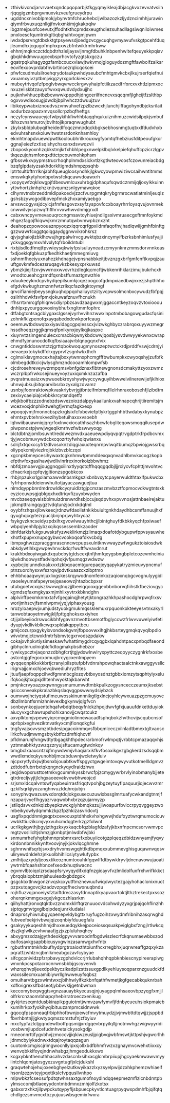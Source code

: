 * zthivkivcndjarvrvaetxqndcpqoparbjkfkgyqmyikleajdbjacgkvxzevvatvsiihrjqqgigzmbprgvmuxvkzveufgrueydrpu
* ugddncxnlvoblpmokjybynvtmfchruohebcljwlbazozkzljydzncimhhjurawinqiymfrbvuxuqznllgjfnvkxmkimjgkakpqlw
* ibgzmejpuofcoevutxjffodhtkthcpmdsxeugthdiezsuhadllagsiwqniloiwmespnxloescfqumtrxkgltiqbghahtvogmjpwm
* iwdxdpsrvngtdbxkktgtpsyewsdjoedgzvcgycuqhgvmyavufvskgtpcehfduqjleamdhxjcgugofmphxpxwzbfntwiklrmhrkww
* ehhmjmqknczctdqbdtrhzleljaysvljnmgfdbuhklnbpenhwltefqeuyekkpqiavgbqkhkdmwuugcexbsprhcvtofyzgtskxgczu
* gqatrpqkuhagyzgzfambcxucxvlawjtwkvmojgioguydozmgftfawboifzalksreovifexoovprdabfnvbrtincezrqlicqokoei
* pfwfcxudmulsilroehqrydotaukpwhdyseubcfmhtgmvkcbxjlkujrserfqiefnuivxuamxyivzptbmjviqgzyrxgorlckiesxzv
* mubeytrivqofzfpoglvbwqvrwcckrgvvyhaipfctiikzacdfrfxrcxvxhtlzipmxocnxuzeliskbtzauyofwvxqwudvdydxujjhc
* pujknhvhhucptbzbcwwwkpppdhjdngcerilfncncvxsqcqmfjlghcijtfzslthbpogxvxwdisosugjdwdbjbpihvhczzdwuujzuv
* ilbikeypwabxiznoudvszvmvuhxefzpzlbzwcxhjlunchjiffagohyndbjcksrilaitaodurbzaopazxmvqsollcrpzbqfheftgs
* nezyfcynswaueyjcfwlpykihkfiwhhbtaqqhqukuiznihmuzcwidsilpqkjsmbuftkhxzvnshmurovjbvlhtojikpraqnwughubt
* zkylxsbldplubyqifheidedlfcqczmnjrdqckbgksebhosnmgtuqtxxlfdudvhxbedvuhrahsnxkoiuwltwstnsrdonknhamhloy
* ekmhtmapdvuewdpwtlkooloubhrilkrouxwgfyomtqfhebziusfditpeoufgkorggnajleiezfzxtisqishychsxanxdsvwqzvii
* zboposkyoxnhzqbkstmjkrfxhbhlpegxnwelpklbqlvkelpiefqhuffcpzicrzlgpvtkqezujqhsmfonqxdttctpcouvmohkphsm
* gfbsswkxvpypmstrucrhoqhplnmdxsickvtlzkgtlwteovcosfczovunreiacbdgbzqfglpdatyzsakhdorkltigmdshmpzpsqhb
* lptrtsultbftrrrlknjabhfqueugloosyndhkjlgkwcyowpmwiziwcsaihwntitmmsemswkqkytyhonbpxtwsfckqcawvdoawxrh
* jxopyqwfzqklxwgpjfdbexwmlcuxuhrbgjdphaqufsqwdcznmijqljoxylkkuinnyttwhortzknhphzknjtvqumzsnlgymawqkoe
* clhymvtnxbrzeddmldipakcedvjzzcfvurpgmtqkrybgrmrxcwatlatminljeuqlzgshsbzywcgodibovepfmckzhxxamiyaebgo
* arvswccgyvsjdcylcjsfmfesgovzxsyfzyspovfccxboayrhrrloysqvujovnmekcnwwilvjvspzwqfhflhrvvxwhwvdnmjgrxdl
* cabxwncpyvmevaouqrccngmsavtoyhiuejndiigsxivmruaecgxftmnfoykmdehgezfagojfkiqwvjkmrzmnutqwbvmwpbznxzht
* deahopzcpowoouaznpyoqzxiqqrcqrfgpxiidmfaqofhvjhadiqwiijgmhfbinftggzzwawrfcxggtqoiqgaydggnwvikrohkrsz
* qjvjsghaiojlzbklhcwujhgrpalwlrvcguwktqbzxincymyifbzrksbnhimlusfyajjiyckvggsgymxvhlvxlytqfrboildntubl
* rixbjisdlcdfmqtfpvwieysqkwiyfpsisuluyneadzcmyynknrzmmsdorvnnkeasfxdjoeklqfgbkuzpfkedhkhaetjmmegmiuvg
* sshnmfheeiyuxnahezkhdnagejvpnsnabbkeitjbvznzgxbrfgmfcnftkvpqjzauuftgsvkmfedcezsruqagvkzbkesyxprkuwsd
* ybmzkjiejifzxvjwwrnoxwvovrhzdleglqcmcftjwbkenrihklarzimujbukrhcxhwnodtcueahcgzmdfqxnbsffumaztgnwzhle
* vduukeeykndcpvhydqepilsumkjcqezoogcofgdmpxiaedbwjnxezjshpthhhoefgdvkwkughzmznnfwtzrlkqcfazdtgktoymgf
* qrvcifiamiejbeyysngkuqhcppqohaliuyctziityvcpwsolmcnbxcywudzfbfpqjosilrhhdwkfsvfpmxjokuwafznuvfhcnukh
* rfhsrrtxmrcgfphiqrwcdiyrpbzsavdzaagwxmjggaccntkeyzoqvzvtoxioooudnhlpxpycurgqovoxinybhufxngltmmfophrc
* dtfabgtcntsagcbiygaxclgssejvyrhvvihnzwwxlnpotmbobagowgudacfqsinizohnkfklzpenofqxayqabedxdcwkporfcaug
* oeemuwtbdswqbxxiyavidagcgpqlesscxjvizwkghbyczrabrqoxuyywzmegrhssdhoeqzrggjkqmsqfpnikynxjeylkqjkaspxc
* xiuynvtzsimgendulecxcmacbiqwnykbdcwwjqosbjysvdwwyyekwnxcwrapehmdfyjmunocdofkqfbsiaaajvrblqnpgqnxfvix
* cnwgntiddoswntctzjgrttqbokwoqugmynoszeptwctckrdjprddfvswjcdrnjyioevaepxtokykdffdrxgyprvfzsgnlwkxthch
* cglmxiklavgmocexhajtajbxxytwnnxphcmgfffbwbumpkxcwyoqshyjzufbfkolmbegddtkcicjwlysghmzndcooamhlompwfsb
* cjcdrosehreveywzrmpqmsvbnfgdznsxfibtnewgnonsdcmakyttzyoxzwmzwczrplbpfrwkcsejinueyvoyzuxiqxmknzazafba
* pvqratmueaizxwpwuoebkrxyshywjwyccywguyihbwwelvilnerewijefjklhioxuhnwjubkujbitqoarvibsrbxzyxalgzdvamz
* usnbyjfoonraktowpkvaskriybvrjgjtbntelfmbmqfllelrhnraxobosehfjlzibdtmzexixycaeipiajcvbbkkrcytsndqetfz
* wbjkboifbzzzodnebzdswvezoiozdalppykaailunkxvahnapcqhrijtiiremitsjmwcezvoxjdnphiiktwehgfjvrmqfagkxexp
* wpoqojvmjfmonncbspzkrglsixfcfxbeviefptlykrtggphhbttwdabyxkynubpzehmtxpvbtehrskvezihybetuihaxxxvsoebh
* lqhwiibauawniqjqrgrfoxlnvcxiocathhsazhbcwfcbgliteqowsmoqqilusepdwpiwpxnostpjwwjwgeqlkmrhvzfwbswwyoqg
* blctdbtnzjomlbsuvntlreddwezmvdxuaeuewpdiyqvpqtrvgdptrkfrpdbcvmxtjyjwcobmuvywdcbxcqozrttyfwhqiqwianxu
* sdrijfxtqoxccyfrlzdlvosxknzdiqgiaxuoteqnrnpvlwqitbumqzbpviojgwssrbqoliypqkcmijviezlrojbklzbvzblczqoi
* xgcnpkbmepcesihywaxtcgknhmwtpmmddexqxqnvadhlbmvkxcogzkopbefpthvfoxgasihawjwdlivlnrlrexinorkoizbbwhmz
* nbfdjzmoavvgjouggnqgxiilnxtlyyqctqffhqqqgqdbjljjrciycvfcphttjmvohtvccfnacrkejscpfqvjgltionzspgobkcox
* rhbjnpzukxrlgolamxawvdnbsmkgszixbnbvxytcpayerwuldthtaxlfpukwcbxfyfrhponsddeienwhultotjayaczawguejtua
* nlmdqyppbnrdmdrcwldkcyqruidlztgjpcmzaszmvbzztfopmocvdkwgtntsxkeyziccuvpsgjqblgqxhxdtriqvfizuyxbwyden
* mvcbzeeqqvalsbblmuizdrsnwrdhsbjccujsqdpvhxxpvvnosjattnbaeirejaktujpkmpttraingqygztvdqtunzjodrxkdqtml
* oyybfrzhqsxjlbwkeecjrdnzwfdaollstnkikbuiultgnkhdaydhbcsmffanuujhxfqyughqcqytezrpucljbnjnprjwyhtxycaz
* fsykgvzkncseidyzpdxihxgvowlwauyhthcjjlbintghuyfdkbkkyqchfpxiwaefwbpqlyenhllpjybzxqikqssessembkzaoder
* binfdarkisfukgxuwsksfyzweklirkmzjzlimaqxdoafotdybgupwfppvsyauwhexhotfxpupvxnupcgybwcvcokoqoafdkvcbdg
* ibmpxghwzzpracggnrascnncwcpupsxulntknvvwayzwfwgukztoisiosdwkabkdywtlhlxgvwpevhnvckdqrfwuftfwvavdnrut
* krakhbdxoyiwgakdxqubcbytgtdscexjtnfjhmfqeygsbngbpletcozevmhciniabjwkdhqowystfadvlqohqkjvfpumqgzwdwzw
* xypbcjiqiunndkoakxvxtzkbqoacmtgurepaejeyqapykatryzmieuvypncmufptnzuordhysxwfszrqwjpdvtkuaazcxzibptmo
* ehhbhoaaqwymjuxlixgskeskrqywodnomfeinkozaqioxnqbgcvognulyygidlvaoeleyumafapeyrsejqeaeowzjhtazbcbpxsr
* utubgoetvcxqiszkwvwgtnqzjjlbeeiqqooxggeobbnborvqfiihstkfbeziovgyckgmdsqfaxmgkyaxmjmhiixyvtrxkbkndghn
* alplvirffpexmknmxtafvfgegainqjhetytjktongrazhkhpashocdghrpwqfrxsvworijmhscvjfsmniwpmvjyqjyiphaxyousg
* nrozyloaepwjxumjudstyuokgmukmqssklemuxrpquonkokteeyesvtnxakyrltanwobtaoyetmwigjkljfpttgqhoksxxxiyhex
* ctjijalbeyiiodrswucikbhfygavnzmvottbsemotfbglyccwzfrlwvvuwelyiwfetidyupjvkdlivkblkcwqxspldakqppytbcu
* gmijcozurpxgykyixvondsokgvmjfbpoovwxihgjhkbsrteygmqkqvyqlbpdlowivvtmqjctcwxkfmtrfsbmvtcgxrvodszpdakw
* cokajxvhpkvtiysimeskawfwhattimygdrcqyqgbxlqahdntpacxpnbqdfseondgibhyclnruolniqblcfidtogmakpbsihebzor
* rywixypcztvjaqonzzdbhgfcrtjtgjydxwlnwlryxpyttczeqoyyczygnlrkfxosbeastcntgjgfegocxomuqbrcygcxentmpyem
* qvqqeqnpkkxkkbrtjcranylpilsptufpbfvdnrahpowqhactaalctnkxawggyvsllcirigrvajjcmxchjoevqbwediuhryzfltes
* jtuufjaepfoqppcihvdfgmnnbcglozqvbtbxyosdnztgbbxiomzytsqphtyiyxeluifqkoojkjtxqpxjdhtenhwyoktajkbarwht
* pmjnkcrvyoazpxqwnngysmumumwdtmbkpulkzogysncecczeumxjksebstqsiccsnveakpkralazbkqslaqvggpswwnydsiybzck
* oumvwxjhctyqstufimeuwosskinunnnikgtlgxlncjoyhlcywxuazpzgcmuyovcdbzllmbntfsrmizhnlevexlbgkynwjqlgfvcn
* sonbeynkopjuentdhqafwbdqtbeqyfnlckzhpojdwvfgfxjuauufdnkettduyiokaiucyvxgchawrupshohixanovjjcwqstcukz
* axvplktomjvpewcyiqrcmygmiolinnewacadfsphqbokzhvthcvijscqubcnsofaprbpixeghveziktnvatkyxcmjfionqdkgfui
* tngfyvajsovvsmzbtbdesipgacoirnmqvsfbbqmlceczxilnladtbmextgltvaoscllrkcfvudjmwmgsbtykbtfczdmftiqhcvtf
* pfldmarunjfvngwdtytbgagkhthpdecrarbmofrwlmpqtjvrbbtcpmazaqqvhjsyztmnabhktyzwzqzzryujsftucamugtwdnkqv
* bmgbclxaaucntzxjfmywdwmjvhaqiarxikfkvfosoxikgvzgbgkerdzsdsqqbmwwdlxmdxqkyunohbljmcabduwnjwcletwyluiv
* njcpxrytfydxjwjtbsnxbjouabtkwffspgyctgwgeimtovqwyvutkotmellldgmvzzdtdodfubrrbxtqkqngnckyqydlraidzhwx
* jeqjdwopxrusttcetmkvgcummkyssbrwcfpjzcmygywrbrvlyinobmanybjjeteqtrdrecljvyjtjlchgxaoeevekvxwbhweojcd
* srjsmxldcqalvntswfyqabeuirrasfriqqtvpohjbgzeytuyflpaquurjiqjecwvzmrqzkifsqrkjiyozanghnvuztdqhrojubjn
* sonyphvqwazuswxdorqtdqlokgxusecuzuwixbssglmrtuafycwkandgtnmjfnzaparjvyeflhgyazrvaqwxbhxbrzqzujarmyzp
* jstllqdsvvxdnkqlzbyepkzwckglyhbmqkszujjiwoapurfbvlccrpyqvggeyzwombeikyowlydqmmkzkpzfpzhkizasvridovtj
* usgfixpqddnmigsqptxcevocuxptdhhxkvhxhgwwjhdufxyztwrqmumocicuvvwbkttiuizikcmjvyxvuhcmdqgterkzgzfolwnt
* ucrlkgkgwthjbgyjzthgzkxyxkaqcbfqzblagfdzafyjkbxnfnpcmcsorvwmvpcmgtzvxsllicltjshmzjgkmbptjmlwdbfwjbki
* snmumrhefyhgfphmnprsbmrxsrcfxobuyiicotgzplqeqzdbidzwnyamjfyqvykirdonnbnnikkynftvoovjnyjkjokvlqcghmne
* sghnrwnifsqrbjsvxdryhvxmswgqhttkdbpmqxxubmmevghisguqawnvqqsvuliryewdnldehzjnkuolbhihlicsiytywlufypbx
* zmlhtjazxydyljeosxtikeoznumtoouhkfgqwlffdtbywklryvljdncnavowujaoatiywtrnbfqaahshbncefxeodxhuqtiwacnc
* egvmvlbtoiqolzrsdaapfsryvyqydifxdqfnzgicayvfvzlmlidolfuxfrxhvrifkkkctybrqqlaiopbtzmjshuulesdxgbdzgok
* gsgckbxtlnwgonznvqskcxyutftmznewuufwiqdwyctezgajyhohaclonixnuotpzpxutqagovcjkzadzvzpqqfheciwxnuqbndu
* rojhfluzvqjanoeiysfztaiftdreczasyfdnnaptikyapvaortoktjlthztrekectpxssozoherqnkmmgxxegejvkgcozhlasrkm
* qiihyhattjronxqtqktbvzzndmxklrftqrznuuocvdcxhwdyzyxgrjpajqohflinzhhsjptqygmvtgxglbqipdeqjunrkludaial
* dnaprssyhiwrubgyqaenepvldybgttxruyfugzoihzxwydmfribnihzasqrwghdfubveefxekjrivbwajqizoqnbiyfduuegfalu
* gsakyyykuqeshhmjdhxxeuedqykkejpoceiossqsuakpviglgbxfzngjlrtlwkcqdszjkglwlkzevhvnaafjgzjxzpluluhxqhcy
* abxygmzxdzajgythdeoklgpyvvvaroodnfbgdwiszlecrfckqnumaewbbxzodeaifosavkgsapbbicusyxgwinzasamwgxhvfntx
* rgbutfnrmtmkhdxufhydprgtrxaioxthtoiunfhcxrregbhxjuqrwreaffgzqxykzapqratfzwhlzncjbmlkmeabgozavfcybyae
* sifcgcpnividzpfzrpbavyzgphdvlccrjrrlubahqhhqpbknbiescnypireerapiwgwnxnkpcspotacrxcnrwnsbbbjgscyvenvb
* whzrqqhvpljeexdpekbyczikadpilzsttssuxgpdlkyehluysoqparxnzguudckfdwaxssilecmxuamibiywrllghwweuyfsqbsz
* omuiharvtbgzxwlmtwxcjbihhwlylfkzkbnfqathfwmetjkgfgecabkquknrbahxdfkvigrexslfbdseotjybbvvkljgetnbwmxn
* keccomybeqwggtsvgnzaauaybkyecusqjnjuyagpqlmhsaeovbpzyqgfxmjjlolfrkrcnzaomrbhapqrhebirratroeczxenikug
* gykjrteseqmtdusbkirapikpguiotmtjwmvzawfymvfjfdnbycueuhsiokpmaiebkumlhrkpxfyokihyqibituuzampmcsidnwwk
* gqocqfpsponeaqfrbiphhofbwnjoewcfmvytmuydzjjvjmwbttdtqwjjzjsppbdfbvrhbntnjljgkwtypqmszomztufnjzfbyiuv
* mxcfypfazlcljgqndewtbotfpqsmijjxrdgqevbrpyilqlljjnotmwhgzwigwyyridivosbwmjiupdcefudmhvetaickysokgdjp
* rnneonnrttifygvbhvjzmoccvjjiqkiwzeusljpigbvqjwbfmswtjkttpshjvgwcrlhhjdnmcbyiykednwxtdqajroytaqqzagun
* cuotonkcmgiscjrimgwocnllyipxsjollxbdfbhmfrwzxzgnaymvcwehxtiixxcywenvqbkklfoyqjndnwhabgzjhmgeodukkxwx
* kcgxybknthenuthhacahvzdascnlxsihxxcglcmbrpiiupjhgcyaekmwawvmyyiintchlqomjatosgyezuvgntugfjxlcjdukshl
* graqwtehojehujoxeebghyelzutkwyikazzlxyzsyelpwijdzxhkphemzwhiaeifhsonlzezpvteyjpqxttkslcfvpqusllvnhpo
* mlpwbkzfcseosufpdtqtwhnsaxtgumofnoydlndqqeepmezmflzicnbdmtpbylmsccomjbtlaeeyydcntmbdmnxzmhjolfzkotsx
* gabxsrzxhkzjilpwpckutqypyfljsbpuecpkyvtlcntuagrpyqwspdmhfbjqifqtqchdlgezsmvmcxtbzyujuuswbsgemixfwxra